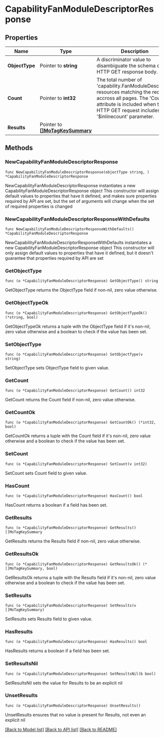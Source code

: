 # CapabilityFanModuleDescriptorResponse

## Properties

Name | Type | Description | Notes
------------ | ------------- | ------------- | -------------
**ObjectType** | Pointer to **string** | A discriminator value to disambiguate the schema of a HTTP GET response body. | 
**Count** | Pointer to **int32** | The total number of &#39;capability.FanModuleDescriptor&#39; resources matching the request, accross all pages. The &#39;Count&#39; attribute is included when the HTTP GET request includes the &#39;$inlinecount&#39; parameter. | [optional] 
**Results** | Pointer to [**[]MoTagKeySummary**](mo.TagKeySummary.md) |  | [optional] 

## Methods

### NewCapabilityFanModuleDescriptorResponse

`func NewCapabilityFanModuleDescriptorResponse(objectType string, ) *CapabilityFanModuleDescriptorResponse`

NewCapabilityFanModuleDescriptorResponse instantiates a new CapabilityFanModuleDescriptorResponse object
This constructor will assign default values to properties that have it defined,
and makes sure properties required by API are set, but the set of arguments
will change when the set of required properties is changed

### NewCapabilityFanModuleDescriptorResponseWithDefaults

`func NewCapabilityFanModuleDescriptorResponseWithDefaults() *CapabilityFanModuleDescriptorResponse`

NewCapabilityFanModuleDescriptorResponseWithDefaults instantiates a new CapabilityFanModuleDescriptorResponse object
This constructor will only assign default values to properties that have it defined,
but it doesn't guarantee that properties required by API are set

### GetObjectType

`func (o *CapabilityFanModuleDescriptorResponse) GetObjectType() string`

GetObjectType returns the ObjectType field if non-nil, zero value otherwise.

### GetObjectTypeOk

`func (o *CapabilityFanModuleDescriptorResponse) GetObjectTypeOk() (*string, bool)`

GetObjectTypeOk returns a tuple with the ObjectType field if it's non-nil, zero value otherwise
and a boolean to check if the value has been set.

### SetObjectType

`func (o *CapabilityFanModuleDescriptorResponse) SetObjectType(v string)`

SetObjectType sets ObjectType field to given value.


### GetCount

`func (o *CapabilityFanModuleDescriptorResponse) GetCount() int32`

GetCount returns the Count field if non-nil, zero value otherwise.

### GetCountOk

`func (o *CapabilityFanModuleDescriptorResponse) GetCountOk() (*int32, bool)`

GetCountOk returns a tuple with the Count field if it's non-nil, zero value otherwise
and a boolean to check if the value has been set.

### SetCount

`func (o *CapabilityFanModuleDescriptorResponse) SetCount(v int32)`

SetCount sets Count field to given value.

### HasCount

`func (o *CapabilityFanModuleDescriptorResponse) HasCount() bool`

HasCount returns a boolean if a field has been set.

### GetResults

`func (o *CapabilityFanModuleDescriptorResponse) GetResults() []MoTagKeySummary`

GetResults returns the Results field if non-nil, zero value otherwise.

### GetResultsOk

`func (o *CapabilityFanModuleDescriptorResponse) GetResultsOk() (*[]MoTagKeySummary, bool)`

GetResultsOk returns a tuple with the Results field if it's non-nil, zero value otherwise
and a boolean to check if the value has been set.

### SetResults

`func (o *CapabilityFanModuleDescriptorResponse) SetResults(v []MoTagKeySummary)`

SetResults sets Results field to given value.

### HasResults

`func (o *CapabilityFanModuleDescriptorResponse) HasResults() bool`

HasResults returns a boolean if a field has been set.

### SetResultsNil

`func (o *CapabilityFanModuleDescriptorResponse) SetResultsNil(b bool)`

 SetResultsNil sets the value for Results to be an explicit nil

### UnsetResults
`func (o *CapabilityFanModuleDescriptorResponse) UnsetResults()`

UnsetResults ensures that no value is present for Results, not even an explicit nil

[[Back to Model list]](../README.md#documentation-for-models) [[Back to API list]](../README.md#documentation-for-api-endpoints) [[Back to README]](../README.md)


